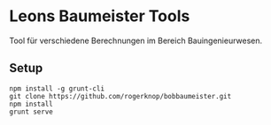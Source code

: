 # Leons Baumeister Tools

Tool für verschiedene Berechnungen im Bereich Bauingenieurwesen. 

## Setup
```
npm install -g grunt-cli
git clone https://github.com/rogerknop/bobbaumeister.git
npm install
grunt serve
```